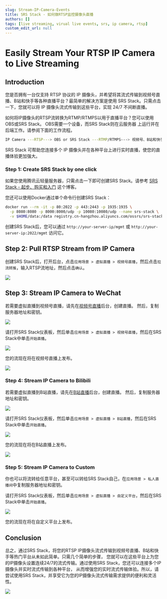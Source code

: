 ```yaml
---
slug: Stream-IP-Camera-Events
title: SRS Stack - 如何做RTSP监控摄像头直播
authors: []
tags: [live streaming, virual live events, srs, ip camera, rtsp]
custom_edit_url: null
---
```


# Easily Stream Your RTSP IP Camera to Live Streaming

## Introduction

您是否拥有一台仅支持 RTSP 协议的 IP 摄像头，并希望将其流式传输到视频号直播、B站和快手等各种直播平台？最简单的解决方案是使用 
SRS Stack。只需点击一下，您就可以将 IP 摄像头流式传输到这些平台，实现 24/7 不间断直播。

<!--truncate-->

如何将IP摄像头的RTSP流转换为RTMP/RTMPS以用于直播平台？您可以使用OBS或SRS Stack。 OBS需要一个设备，而SRS Stack则在云服务器
上运行并在后端工作。请参阅下面的工作流程。

```bash
IP Camera ---RTSP---> OBS or SRS Stack ---RTMP/RTMPS---> 视频号、B站和快手
```

SRS Stack 可帮助您连接多个 IP 摄像头并在各种平台上进行实时直播，使您的直播体验更加强大。

### Step 1: Create SRS Stack by one click

如果您使用腾讯云轻量服务器，只需点击一下即可创建SRS Stack。请参考 [SRS Stack - 起步、购买和入门](./2022-04-09-SRS-Stack-Tutorial.md) 这个博客。

您还可以使用Docker通过单个命令行创建SRS Stack：

```bash
docker run --rm -it -p 80:2022 -p 443:2443 -p 1935:1935 \
  -p 8080:8080 -p 8000:8000/udp -p 10080:10080/udp --name srs-stack \
  -v $HOME/data:/data registry.cn-hangzhou.aliyuncs.com/ossrs/srs-stack:5
```

创建SRS Stack后，您可以通过 `http://your-server-ip/mgmt` 或 `http://your-server-ip:2022/mgmt` 访问它。

## Step 2: Pull RTSP Stream from IP Camera

创建SRS Stack后，打开后台，点击`应用场景 > 虚拟直播 > 视频号直播`，然后点击`拉流转推`，输入RTSP流地址，然后点击`确认`。

![](/img/blog-2023-10-11-21.png)

## Step 3: Stream IP Camera to WeChat

若需要虚拟直播到视频号直播，请先在[视频号直播](https://channels.weixin.qq.com/platform/live/liveBuild)后台，创建直播。
然后，复制服务器地址和密钥。

![](/img/blog-2023-10-11-22.png)

请打开SRS Stack仪表板，然后单击`应用场景 > 虚拟直播 > 视频号直播`，然后在SRS Stack中单击`开始直播`。

![](/img/blog-2023-10-11-23.png)

您的流现在将在视频号直播上发布。

![](/img/blog-2023-10-11-24.png)

### Step 4: Stream IP Camera to Bilibili

若需要虚拟直播到B站直播，请先在[B站直播](https://link.bilibili.com/p/center/index#/my-room/start-live)后台，创建直播。
然后，复制服务器地址和密钥。

![](/img/blog-2023-10-11-25.png)

请打开SRS Stack仪表板，然后单击`应用场景 > 虚拟直播 > B站直播`，然后在SRS Stack中单击`开始直播`。

![](/img/blog-2023-10-11-26.png)

您的流现在将在B站直播上发布。

![](/img/blog-2023-10-11-27.png)

### Step 5: Stream IP Camera to Custom

你也可以将流转给任意平台，甚至可以转给SRS Stack自己，在`应用场景 > 私人直播间`中复制服务器地址和密钥。

请打开SRS Stack仪表板，然后单击`应用场景 > 虚拟直播 > 自定义平台`，然后在SRS Stack中单击`开始直播`。

![](/img/blog-2023-10-11-28.png)

您的流现在将在自定义平台上发布。

## Conclusion

总之，通过SRS Stack，将您的RTSP IP摄像头流式传输到视频号直播、B站和快手等热门平台从未如此简单。只需几个简单的步骤，
您就可以在这些平台上为您的IP摄像头设置连续24/7的流式传输。通过使用SRS Stack，您还可以连接多个IP摄像头并实时流式传输到各种平台，
从而增强您的实时流式传输体验。所以，请尝试使用SRS Stack，并享受它为您的IP摄像头流式传输需求提供的便利和灵活性。

![](https://ossrs.net/gif/v1/sls.gif?site=ossrs.io&path=/lts/blog-zh/2023-10-11-Stream-IP-Camera-Events)
